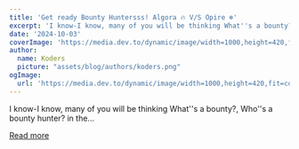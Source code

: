 ```yaml
---
title: 'Get ready Bounty Huntersss! Algora 🔥 V/S Opire ❄️'
excerpt: 'I know-I know, many of you will be thinking What''s a bounty?, Who''s a bounty hunter? in the...'
date: '2024-10-03'
coverImage: 'https://media.dev.to/dynamic/image/width=1000,height=420,fit=cover,gravity=auto,format=auto/https%3A%2F%2Fdev-to-uploads.s3.amazonaws.com%2Fuploads%2Farticles%2Fqki1fomwtub1hx54xkih.png'
author:
  name: Koders
  picture: "assets/blog/authors/koders.png"
ogImage:
  url: 'https://media.dev.to/dynamic/image/width=1000,height=420,fit=cover,gravity=auto,format=auto/https%3A%2F%2Fdev-to-uploads.s3.amazonaws.com%2Fuploads%2Farticles%2Fqki1fomwtub1hx54xkih.png'
---
```


I know-I know, many of you will be thinking What''s a bounty?, Who''s a bounty hunter? in the...

[Read more](https://dev.to/rohan_sharma/get-ready-bounty-huntersss-algora-vs-opire-30jc)
